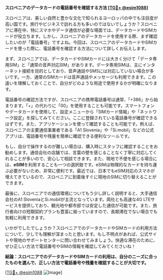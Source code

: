 **スロベニアのデータカードの電話番号を確認する方法 [[TG💪+ @esim1088](https://t.me/s/esim1088)]**

スロベニアは、美しい自然と豊かな文化で知られるヨーロッパの中でも注目度が高い国です。旅行やビジネスで訪れる方も多いのではないでしょうか？スロベニアに滞在中、特にスマホやデータ通信が必要な場面では、データカードやSIMカードが役立ちます。しかし、スロベニアのデータカードを使用する際、まず確認したいのが「電話番号」ですよね。今回は、スロベニアのデータカードやSIMカードを使った際に、電話番号を確認する方法について詳しくお伝えします。

まず、スロベニアでは、データカードやSIMカードには大きく分けて「データ専用SIM」と「通常の音声対応SIM」があります。データ専用SIMは、主にインターネット接続を目的としており、音声通話やSMSには対応していない場合が多いです。一方、通常のSIMカードは音声通話やメッセージも利用できます。この違いを理解しておくことで、自分がどのような用途で使用するかが明確になります。

電話番号の確認方法ですが、スロベニアの携帯電話番号は通常、「+386」から始まります。「+」の代わりに「00」を使用することも可能です。スマートフォンやデータカードを使用して、設定メニューから「SIMカード情報」や「ネットワーク設定」を探してみてください。ここに登録されている電話番号が確認できるはずです。また、アプリケーションを使って確認することも可能です。例えば、スロベニアの主要通信事業者である「A1 Slovenia」や「Si.mobil」などの公式アプリは、電話番号や残量を簡単に確認できる便利なツールです。

もし、自分で操作するのが難しい場合は、購入時にスタッフに確認することをお勧めします。通信会社の店舗では、言葉の壁を感じることなく丁寧に対応してくれることが多いので、安心して相談できます。また、現地で不便を感じる場合には、**eSIM**を利用することも一つの選択肢です。eSIMは物理的なカードを持ち運ぶ必要がないため、非常に便利です。最近では、日本でもeSIM対応のスマホが増えてきているので、スロベニアに到着後すぐに現地のSIMに切り替えることができます。

最後に、スロベニアでの通信環境についてもう少し詳しく説明すると、大手通信会社のA1 SloveniaとSi.mobilが主流となっています。両社とも高速な4G LTEサービスを提供しており、観光地や都市部では安定した通信が可能です。また、旅行者向けの短期契約プランも豊富に揃っていますので、長期滞在でない場合でも気軽に利用できます。

いかがでしたでしょうか？スロベニアでのデータカードやSIMカードの利用方法について、少しでも理解が深まったと思います。もし不明点があれば、公式サイトや現地のサポートセンターに問い合わせてみましょう。快適な滞在のために、ぜひ正しい方法で電話番号やSIMの情報を確認してみてくださいね！

**結論：スロベニアでのデータカードやSIMカードの利用は、自分のニーズに合ったものを選んで、正しい方法で電話番号や残量を確認することが大切です。**

[[TG💪+ @esim1088](https://t.me/s/esim1088) ![Image](https://i.postimg.cc/Y0z9fWf4/image.png)]